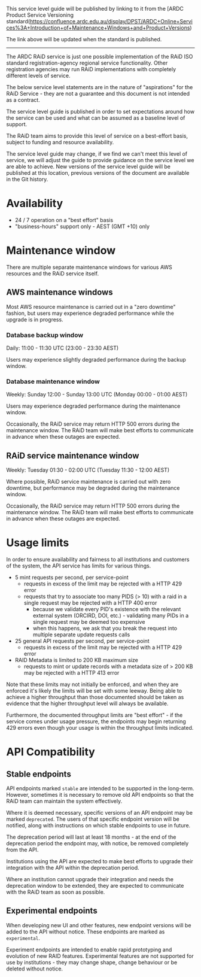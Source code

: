 This service level guide will be published by linking to it from the 
[ARDC Product Service Versioning standard(https://confluence.ardc.edu.au/display/DPST/ARDC+Online+Services%3A+Introduction+of+Maintenance+Windows+and+Product+Versions)
 
The link above will be updated when the standard is published.

----

The ARDC RAiD service is just one possible implementation of the RAiD ISO 
standard registration-agency regional service functionality.
Other registration agencies may run RAiD implementations with completely
different levels of service.

The below service level statements are in the nature of "aspirations" for the
RAiD Service - they are not a guarantee and this document is not intended as a 
contract.

The service level guide is published in order to set expectations around how 
the service can be used and what can be assumed as a baseline level of 
support.  

The RAiD team aims to provide this level of service on a best-effort 
basis, subject to funding and resource availability.

The service level guide may change, if we find we can't meet this level of 
service, we will adjust the guide to provide guidance on the service level
we are able to achieve. New versions of the service level guide will be
published at this location, previous versions of the document are available
in the Git history.


# Availability

* 24 / 7 operation on a "best effort" basis
* "business-hours" support only - AEST (GMT +10) only

# Maintenance window

There are multiple separate maintenance windows for various AWS resources and 
the RAiD service itself.

## AWS maintenance windows

Most AWS resource maintenance is carried out in a "zero downtime" fashion, but 
users may experience degraded performance while the upgrade is in progress.

### Database backup window

Daily: 11:00 - 11:30 UTC (23:00 - 23:30 AEST)

Users may experience slightly degraded performance during the backup window.

### Database maintenance window 

Weekly: Sunday 12:00 - Sunday 13:00 UTC (Monday 00:00 - 01:00 AEST)

Users may experience degraded performance during the maintenance window.

Occasionally, the RAiD service may return HTTP 500 errors during the 
maintenance window. The RAiD team will make best efforts to communicate 
in advance when these outages are expected.

## RAiD service maintenance window

Weekly: Tuesday 01:30 - 02:00 UTC (Tuesday 11:30 - 12:00 AEST)

Where possible, RAiD service maintenance is carried out with zero downtime, but
performance may be degraded during the maintenance window.

Occasionally, the RAiD service may return HTTP 500 errors during the
maintenance window. The RAiD team will make best efforts to communicate
in advance when these outages are expected.


# Usage limits 

In order to ensure availability and fairness to all institutions and 
customers of the system, the API service has limits for various things.

* 5 mint requests per second, per service-point
  * requests in excess of the limit may be rejected with a HTTP 429 error
  * requests that try to associate too many PIDS (> 10) with a raid in a single 
    request may be rejected with a HTTP 400 error
    * because we validate every PID's existence with the relevant external 
      system (ORCIRD, DOI, etc.) - validating many PIDs in a single request
      may be deemed too expensive
    * when this happens, we ask that you break the request into multiple 
      separate update requests
    calls
* 25 general API requests per second, per service-point
  * requests in excess of the limit may be rejected with a HTTP 429 error
* RAID Metadata is limited to 200 KB maximum size
  * requests to mint or update records with a metadata size of > 200 KB may be 
    rejected with a HTTP 413 error

Note that these limits may not initially be enforced, and when they are 
enforced it's likely the limits will be set with some leeway.  Being able to 
achieve a higher throughput than those documented should be taken as evidence
that the higher throughput level will always be available.

Furthermore, the documented throughput limits are "best effort" - if the 
service comes under usage pressure, the endpoints may begin returning 429 
errors even though your usage is within the throughput limits indicated.


# API Compatibility 

## Stable endpoints

API endpoints marked `stable` are intended to be supported in the long-term.
However, sometimes it is necessary to remove old API endpoints so that the
RAiD team can maintain the system effectively.

Where it is deemed necessary, specific versions of an API endpoint may be
marked `deprecated`. The users of that specific endpoint version will
be notified, along with instructions on which stable endpoints to use in 
future.

The deprecation period will last at least 18 months - at the end of the 
deprecation period the endpoint may, with notice, be removed completely 
from the API.

Institutions using the API are expected to make best efforts to upgrade their
integration with the API within the deprecation period.

Where an institution cannot upgrade their integration and needs the deprecation
window to be extended, they are expected to communicate with the RAiD team as 
soon as possible.


## Experimental endpoints

When developing new UI and other features, new endpoint versions will be 
added to the API without notice.  These endpoints are marked as `experimental`.

Experiment endpoints are intended to enable rapid prototyping and evolution of
new RAID features.  Experimental features are not supported for use by 
institutions - they may change shape, change behaviour or be deleted without 
notice.